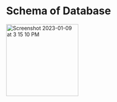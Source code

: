# Schema of Database
<img width="194" alt="Screenshot 2023-01-09 at 3 15 10 PM" src="https://user-images.githubusercontent.com/50862704/211279930-a8ccf8b4-84ef-456a-8b28-df9dcf01d953.png">
